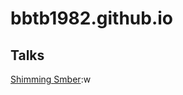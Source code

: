 
# bbtb1982.github.io


## Talks
[Shimming Smber](https://bbtb1982.github.io/talks/ember-cli-shimy-shim):w

